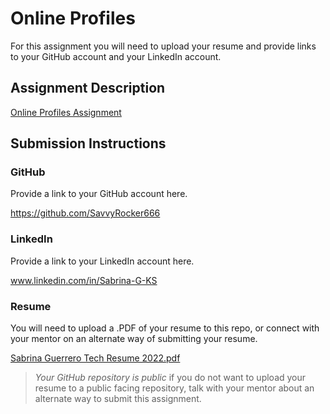 # Online Profiles
For this assignment you will need to upload your resume and provide links to your GitHub account and your LinkedIn account.

## Assignment Description
[Online Profiles Assignment](https://education.launchcode.org/liftoff/modules/assignments/online-profiles)

## Submission Instructions
 
### GitHub
Provide a link to your GitHub account here.

https://github.com/SavvyRocker666
 
### LinkedIn
Provide a link to your LinkedIn account here.

www.linkedin.com/in/Sabrina-G-KS

### Resume
You will need to upload a .PDF of your resume to this repo, or connect with your mentor on an alternate way of submitting your resume.

[Sabrina Guerrero Tech Resume 2022.pdf](https://github.com/SavvyRocker666/liftoff-assignments/files/9286701/Sabrina.Guerrero.Tech.Resume.2022.pdf)


> *Your GitHub repository is public* if you do not want to upload your resume to a public facing repository, talk with your mentor about an alternate way to submit this assignment.

